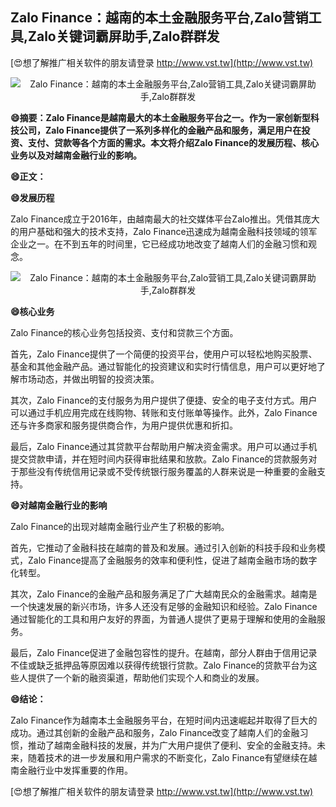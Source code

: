 ## **Zalo Finance：越南的本土金融服务平台,Zalo营销工具,Zalo关键词霸屏助手,Zalo群群发**

[😍想了解推广相关软件的朋友请登录 http://www.vst.tw](http://www.vst.tw)

 <center><img src="https://vst.tw/MP4/tuiguang/png/3.png" alt="Zalo Finance：越南的本土金融服务平台,Zalo营销工具,Zalo关键词霸屏助手,Zalo群群发"></center>

**😄摘要：Zalo Finance是越南最大的本土金融服务平台之一。作为一家创新型科技公司，Zalo Finance提供了一系列多样化的金融产品和服务，满足用户在投资、支付、贷款等各个方面的需求。本文将介绍Zalo Finance的发展历程、核心业务以及对越南金融行业的影响。**

**😄正文：**

**😄发展历程**

Zalo Finance成立于2016年，由越南最大的社交媒体平台Zalo推出。凭借其庞大的用户基础和强大的技术支持，Zalo Finance迅速成为越南金融科技领域的领军企业之一。在不到五年的时间里，它已经成功地改变了越南人们的金融习惯和观念。

 <center><img src="https://vst.tw/MP4/tuiguang/png/2.png" alt="Zalo Finance：越南的本土金融服务平台,Zalo营销工具,Zalo关键词霸屏助手,Zalo群群发"></center>

**😄核心业务**

Zalo Finance的核心业务包括投资、支付和贷款三个方面。

首先，Zalo Finance提供了一个简便的投资平台，使用户可以轻松地购买股票、基金和其他金融产品。通过智能化的投资建议和实时行情信息，用户可以更好地了解市场动态，并做出明智的投资决策。

其次，Zalo Finance的支付服务为用户提供了便捷、安全的电子支付方式。用户可以通过手机应用完成在线购物、转账和支付账单等操作。此外，Zalo Finance还与许多商家和服务提供商合作，为用户提供优惠和折扣。

最后，Zalo Finance通过其贷款平台帮助用户解决资金需求。用户可以通过手机提交贷款申请，并在短时间内获得审批结果和放款。Zalo Finance的贷款服务对于那些没有传统信用记录或不受传统银行服务覆盖的人群来说是一种重要的金融支持。

**😄对越南金融行业的影响**

Zalo Finance的出现对越南金融行业产生了积极的影响。

首先，它推动了金融科技在越南的普及和发展。通过引入创新的科技手段和业务模式，Zalo Finance提高了金融服务的效率和便利性，促进了越南金融市场的数字化转型。

其次，Zalo Finance的金融产品和服务满足了广大越南民众的金融需求。越南是一个快速发展的新兴市场，许多人还没有足够的金融知识和经验。Zalo Finance通过智能化的工具和用户友好的界面，为普通人提供了更易于理解和使用的金融服务。

最后，Zalo Finance促进了金融包容性的提升。在越南，部分人群由于信用记录不佳或缺乏抵押品等原因难以获得传统银行贷款。Zalo Finance的贷款平台为这些人提供了一个新的融资渠道，帮助他们实现个人和商业的发展。

**😄结论：**

Zalo Finance作为越南本土金融服务平台，在短时间内迅速崛起并取得了巨大的成功。通过其创新的金融产品和服务，Zalo Finance改变了越南人们的金融习惯，推动了越南金融科技的发展，并为广大用户提供了便利、安全的金融支持。未来，随着技术的进一步发展和用户需求的不断变化，Zalo Finance有望继续在越南金融行业中发挥重要的作用。

[😍想了解推广相关软件的朋友请登录 http://www.vst.tw](http://www.vst.tw)



